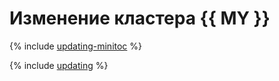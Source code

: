 # Изменение кластера {{ MY }}


{% include [updating-minitoc](../../_qa/managed-mysql/minitoc/updating.md) %}

{% include [updating](../../_qa/managed-mysql/updating.md) %}
